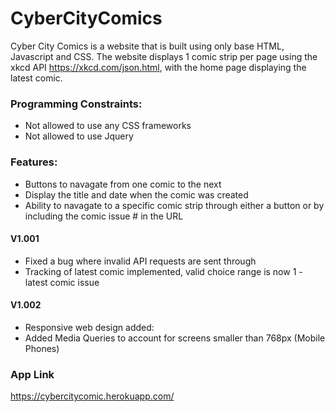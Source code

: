 # CyberCityComics

Cyber City Comics is a website that is built using only base HTML, Javascript and CSS.
The website displays 1 comic strip per page using the xkcd API https://xkcd.com/json.html, with the home page displaying the latest comic.

### Programming Constraints:
 - Not allowed to use any CSS frameworks
 - Not allowed to use Jquery

### Features:
- Buttons to navagate from one comic to the next
- Display the title and date when the comic was created
- Ability to navagate to a specific comic strip through either a button or by including the comic issue # in the URL

#### V1.001
 - Fixed a bug where invalid API requests are sent through
 - Tracking of latest comic implemented, valid choice range is now 1 - latest comic issue

#### V1.002
 - Responsive web design added:
 - Added Media Queries to account for screens smaller than 768px (Mobile Phones)


### App Link
https://cybercitycomic.herokuapp.com/